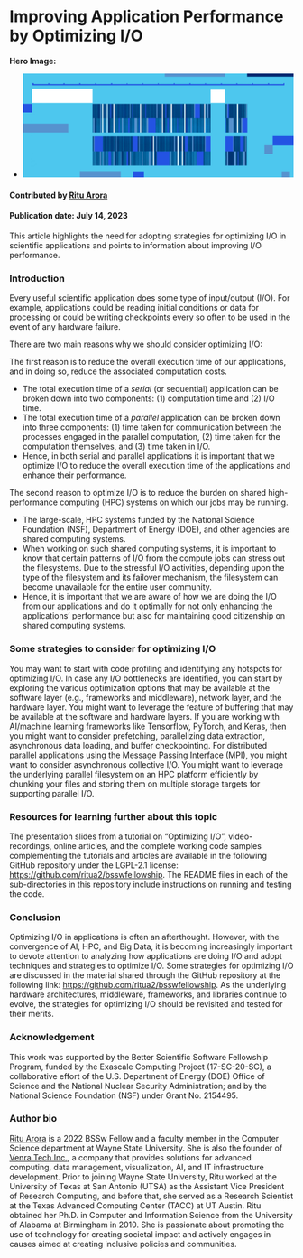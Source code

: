 # Improving Application Performance by Optimizing I/O

**Hero Image:**

- <img src='../../images/Blog_2307_io.png' />
   
#### Contributed by [Ritu Arora](https://github.com/ritua2)

#### Publication date: July 14, 2023

This article highlights the need for adopting strategies for optimizing I/O in scientific applications and points to information about improving I/O performance.

### Introduction
Every useful scientific application does some type of input/output (I/O). For example, applications could be reading initial conditions or data for processing or could be writing checkpoints every so often to be used in the event of any hardware failure.

There are two main reasons why we should consider optimizing I/O: 

The first reason is to reduce the overall execution time of our applications, and in doing so, reduce the associated computation costs.

- The total execution time of a *serial* (or sequential) application can be broken down into two components: (1) computation time and (2) I/O time.
- The total execution time of a *parallel* application can be broken down into three components: (1) time taken for communication between the processes engaged in the parallel computation, (2) time taken for the computation themselves, and (3) time taken in I/O.
- Hence, in both serial and parallel applications it is important that we optimize I/O to reduce the overall execution time of the applications and enhance 
      their performance. 

The second reason to optimize I/O is to reduce the burden on shared high-performance computing (HPC) systems on which our jobs may be running.

- The large-scale, HPC systems funded by the National Science Foundation (NSF), Department of Energy (DOE), and other agencies are shared computing systems.
- When working on such shared computing systems, it is important to know that certain patterns of I/O from the compute jobs can stress out the filesystems. Due to the stressful I/O activities, depending upon the type of the filesystem and its failover mechanism, the filesystem can become unavailable for the entire user community.
- Hence, it is important that we are aware of how we are doing the I/O from our applications and do it optimally for not only enhancing the applications’ performance but also for maintaining good citizenship on shared computing systems.

### Some strategies to consider for optimizing I/O
You may want to start with code profiling and identifying any hotspots for optimizing I/O. In case any I/O bottlenecks are identified, you can start by exploring the various optimization options that may be available at the software layer (e.g., frameworks and middleware), network layer, and the hardware layer. You might want to leverage the feature of buffering that may be available at the software and hardware layers. If you are working with AI/machine learning frameworks like Tensorflow, PyTorch, and Keras, then you might want to consider prefetching, parallelizing data extraction, asynchronous data loading, and buffer checkpointing. For distributed parallel applications using the Message Passing Interface (MPI), you might want to consider asynchronous collective I/O. You might want to leverage the underlying parallel filesystem on an HPC platform efficiently by chunking your files and storing them on multiple storage targets for supporting parallel I/O.

### Resources for learning further about this topic
The presentation slides from a tutorial on “Optimizing I/O”, video-recordings, online articles, and the complete working code samples complementing the tutorials and articles are available in the following GitHub repository under the LGPL-2.1 license: https://github.com/ritua2/bsswfellowship. The README files in each of the sub-directories in this repository include instructions on running and testing the code.

### Conclusion
Optimizing I/O in applications is often an afterthought. However, with the convergence of AI, HPC, and Big Data, it is becoming increasingly important to devote attention to analyzing how applications are doing I/O and adopt techniques and strategies to optimize I/O. Some strategies for optimizing I/O are discussed in the material shared through the GitHub repository at the following link: https://github.com/ritua2/bsswfellowship. As the underlying hardware architectures, middleware, frameworks, and libraries continue to evolve, the strategies for optimizing I/O should be revisited and tested for their merits.

### Acknowledgement
This work was supported by the Better Scientific Software Fellowship Program, funded by the Exascale Computing Project (17-SC-20-SC), a collaborative effort of the U.S. Department of Energy (DOE) Office of Science and the National Nuclear Security Administration; and by the National Science Foundation (NSF) under Grant No. 2154495.

### Author bio
[Ritu Arora](https://www.linkedin.com/in/ritu-a-59b58ab/) is a 2022 BSSw Fellow and a faculty member in the Computer Science department at Wayne State University. She is also the founder of [Venra Tech Inc.](https://www.venratech.com/), a company that provides solutions for advanced computing, data management, visualization, AI, and IT infrastructure development. Prior to joining Wayne State University, Ritu worked at the University of Texas at San Antonio (UTSA) as the Assistant Vice President of Research Computing, and before that, she served as a Research Scientist at the Texas Advanced Computing Center (TACC) at UT Austin. Ritu obtained her Ph.D. in Computer and Information Science from the University of Alabama at Birmingham in 2010. She is passionate about promoting the use of technology for creating societal impact and actively engages in causes aimed at creating inclusive policies and communities.

<!---
Publish: yes
Topics: performance, high-performance computing (HPC)
Track: How to
--->
